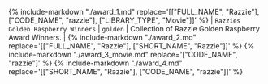 {%
    include-markdown "./award_1.md"
    replace='[["FULL_NAME", "Razzie"], ["CODE_NAME", "razzie"], ["LIBRARY_TYPE", "Movie"]]'
%}
| `Razzies Golden Raspberry Winners` | `golden` | Collection of Razzie Golden Raspberry Award Winners. |
{%
    include-markdown "./award_2.md"
    replace='[["FULL_NAME", "Razzie"], ["SHORT_NAME", "Razzie"]]'
%}
{%
    include-markdown "./award_3_movie.md"
    replace='["CODE_NAME", "razzie"]'
%}
{%
    include-markdown "./award_4.md"
    replace='[["SHORT_NAME", "Razzie"], ["CODE_NAME", "razzie"]]'
%}